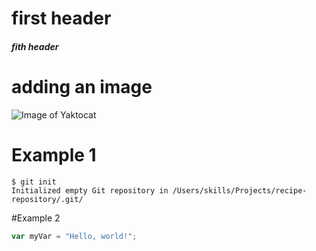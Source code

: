 # first header 
##### fith header

# adding an image
![Image of Yaktocat](https://octodex.github.com/images/yaktocat.png)

# Example 1
```
$ git init
Initialized empty Git repository in /Users/skills/Projects/recipe-repository/.git/
```
#Example 2 
``` javascript
var myVar = "Hello, world!";
```
